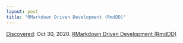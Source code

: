 ```yaml
---
layout: post
title: "RMarkdown Driven Development (RmdDD)"
---
```

[Discovered](http://rolandtanglao.com/2020/07/29/p1-blogthis-checkvist-list-links-to-blog/): Oct 30, 2020. [RMarkdown Driven Development (RmdDD)](https://emilyriederer.netlify.app/post/rmarkdown-driven-development/)
